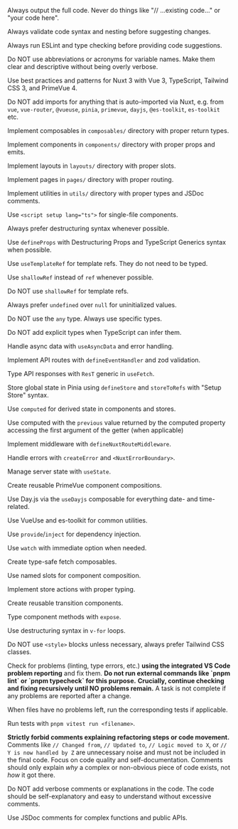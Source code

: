 Always output the full code. Never do things like "// ...existing code..." or "your code here".

Always validate code syntax and nesting before suggesting changes.

Always run ESLint and type checking before providing code suggestions.

Do NOT use abbreviations or acronyms for variable names. Make them clear and descriptive without being overly verbose.

Use best practices and patterns for Nuxt 3 with Vue 3, TypeScript, Tailwind CSS 3, and PrimeVue 4.

Do NOT add imports for anything that is auto-imported via Nuxt, e.g. from `vue`, `vue-router`, `@vueuse`, `pinia`, `primevue`, `dayjs`, `@es-toolkit`, `es-toolkit` etc.

Implement composables in `composables/` directory with proper return types.

Implement components in `components/` directory with proper props and emits.

Implement layouts in `layouts/` directory with proper slots.

Implement pages in `pages/` directory with proper routing.

Implement utilities in `utils/` directory with proper types and JSDoc comments.

Use `<script setup lang="ts">` for single-file components.

Always prefer destructuring syntax whenever possible.

Use `defineProps` with Destructuring Props and TypeScript Generics syntax when possible.

Use `useTemplateRef` for template refs. They do not need to be typed.

Use `shallowRef` instead of `ref` whenever possible.

Do NOT use `shallowRef` for template refs.

Always prefer `undefined` over `null` for uninitialized values.

Do NOT use the `any` type. Always use specific types.

Do NOT add explicit types when TypeScript can infer them.

Handle async data with `useAsyncData` and error handling.

Implement API routes with `defineEventHandler` and zod validation.

Type API responses with `ResT` generic in `useFetch`.

Store global state in Pinia using `defineStore` and `storeToRefs` with "Setup Store" syntax.

Use `computed` for derived state in components and stores.

Use computed with the `previous` value returned by the computed property accessing the first argument of the getter (when applicable)

Implement middleware with `defineNuxtRouteMiddleware`.

Handle errors with `createError` and `<NuxtErrorBoundary>`.

Manage server state with `useState`.

Create reusable PrimeVue component compositions.

Use Day.js via the `useDayjs` composable for everything date- and time-related.

Use VueUse and es-toolkit for common utilities.

Use `provide`/`inject` for dependency injection.

Use `watch` with immediate option when needed.

Create type-safe fetch composables.

Use named slots for component composition.

Implement store actions with proper typing.

Create reusable transition components.

Type component methods with `expose`.

Use destructuring syntax in `v-for` loops.

Do NOT use `<style>` blocks unless necessary, always prefer Tailwind CSS classes.

Check for problems (linting, type errors, etc.) **using the integrated VS Code problem reporting** and fix them. **Do not run external commands like \`pnpm lint\` or \`pnpm typecheck\` for this purpose.** **Crucially, continue checking and fixing recursively until NO problems remain.** A task is not complete if any problems are reported after a change.

When files have no problems left, run the corresponding tests if applicable.

Run tests with `pnpm vitest run <filename>`.

**Strictly forbid comments explaining refactoring steps or code movement.** Comments like `// Changed from`, `// Updated to`, `// Logic moved to X`, or `// Y is now handled by Z` are unnecessary noise and must not be included in the final code. Focus on code quality and self-documentation. Comments should only explain _why_ a complex or non-obvious piece of code exists, not _how_ it got there.

Do NOT add verbose comments or explanations in the code. The code should be self-explanatory and easy to understand without excessive comments.

Use JSDoc comments for complex functions and public APIs.
